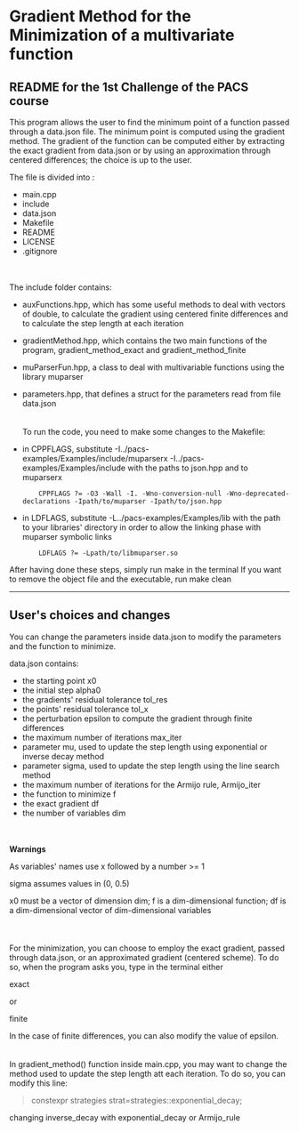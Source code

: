 # Gradient Method for the Minimization of a multivariate function

##  README for the 1st Challenge of the PACS course

This program allows the user to find the minimum point of a function passed through a data.json file. 
The minimum point is computed using the gradient method. The gradient of the function can be computed either by extracting the exact gradient from data.json or by using an approximation through centered differences; the choice is up to the user.  


The file is divided into :
- main.cpp 
- include
- data.json
- Makefile
- README
- LICENSE
- .gitignore  

<br/><br/>
The include folder contains:
- auxFunctions.hpp, which has some useful methods to deal with vectors of double, to calculate the gradient using centered finite differences and to calculate the step length at each iteration
- gradientMethod.hpp, which contains the two main functions of the program, gradient_method_exact and gradient_method_finite
- muParserFun.hpp, a class to deal with multivariable functions using the library muparser
- parameters.hpp, that defines a struct for the parameters read from file data.json
<br/><br/><br/>
To run the code, you need to make some changes to the Makefile:
- in CPPFLAGS, substitute -I../pacs-examples/Examples/include/muparserx -I../pacs-examples/Examples/include with the paths to json.hpp and to muparserx

          CPPFLAGS ?= -O3 -Wall -I. -Wno-conversion-null -Wno-deprecated-declarations -Ipath/to/muparser -Ipath/to/json.hpp

- in LDFLAGS, substitute -L../pacs-examples/Examples/lib with the path to your libraries' directory in order to allow the linking phase with muparser symbolic links

          LDFLAGS ?= -Lpath/to/libmuparser.so 


After having done these steps, simply run make in the terminal
If you want to remove the object file and the executable, run make clean


-----------------


## User's choices and changes ###

You can change the parameters inside data.json to modify the parameters and the function to minimize.

data.json contains:
- the starting point x0
- the initial step alpha0
- the gradients' residual tolerance tol_res
- the points' residual tolerance tol_x
- the perturbation epsilon to compute the gradient through finite differences
- the maximum number of iterations max_iter
- parameter mu, used to update the step length using exponential or inverse decay method
- parameter sigma, used to update the step length using the line search method
- the maximum number of iterations for the Armijo rule, Armijo_iter
- the function to minimize f
- the exact gradient df
- the number of variables dim

<br/><br/>
**Warnings**

As variables' names use x followed by a number >= 1

sigma assumes values in (0, 0.5)

x0 must be a vector of dimension dim; f is a dim-dimensional function; df is a dim-dimensional vector of dim-dimensional variables
<br/><br/> <br/><br/>
For the minimization, you can choose to employ the exact gradient, passed through data.json, or an approximated gradient (centered scheme). To do so, when the program asks you, type in the terminal either   

exact   

or    

finite 

In the case of finite differences, you can also modify the value of epsilon.
<br/><br/><br/>
In gradient_method() function inside main.cpp, you may want to change the method used to update the step length att each iteration. To do so, you can modify this line:
> constexpr strategies strat=strategies::exponential_decay;

changing inverse_decay with exponential_decay  or Armijo_rule

